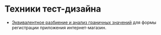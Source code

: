 # Техники тест-дизайна
- [Эквивалентное разбиение и анализ граничных значений](https://docs.google.com/spreadsheets/d/11sm--uKKjoGUB4pV4O1jPOUmXIpQ_c2Xqa3YWiQZVuw/edit?usp=sharing) для формы регистрации приложения интернет-магазин.
